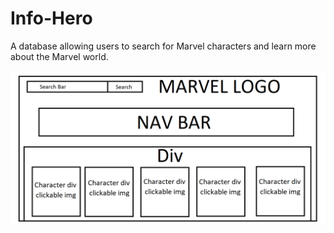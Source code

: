 # Info-Hero

A database allowing users to search for Marvel characters and learn more about the Marvel world.

![Wireframe](images/MarvelWireFrame.png)
